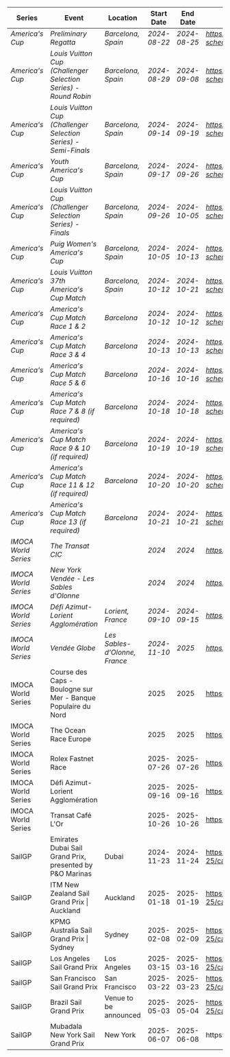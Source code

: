 | Series             | Event                                                                        | Location              | Start Date | End Date   | URL                                                |
| ------------------ | ---------------------------------------------------------------------------- | --------------------- | ---------- | ---------- | -------------------------------------------------- |
| *America's Cup*    | *Preliminary Regatta*                                                        | *Barcelona, Spain*    | *2024-08-22* | *2024-08-25* | *https://www.americascup.com/en/ac37-schedule*    |
| *America's Cup*    | *Louis Vuitton Cup (Challenger Selection Series) - Round Robin*              | *Barcelona, Spain*    | *2024-08-29* | *2024-09-08* | *https://www.americascup.com/en/ac37-schedule*    |
| *America's Cup*    | *Louis Vuitton Cup (Challenger Selection Series) - Semi-Finals*             | *Barcelona, Spain*    | *2024-09-14* | *2024-09-19* | *https://www.americascup.com/en/ac37-schedule*    |
| *America's Cup*    | *Youth America's Cup*                                                        | *Barcelona, Spain*    | *2024-09-17* | *2024-09-26* | *https://www.americascup.com/en/ac37-schedule*    |
| *America's Cup*    | *Louis Vuitton Cup (Challenger Selection Series) - Finals*                   | *Barcelona, Spain*    | *2024-09-26* | *2024-10-05* | *https://www.americascup.com/en/ac37-schedule*    |
| *America's Cup*    | *Puig Women's America's Cup*                                                 | *Barcelona, Spain*    | *2024-10-05* | *2024-10-13* | *https://www.americascup.com/en/ac37-schedule*    |
| *America's Cup*    | *Louis Vuitton 37th America's Cup Match*                                     | *Barcelona, Spain*    | *2024-10-12* | *2024-10-21* | *https://www.americascup.com/en/ac37-schedule*    |
| *America's Cup*    | *America's Cup Match Race 1 & 2*                                             | *Barcelona*           | *2024-10-12* | *2024-10-12* | *https://www.americascup.com/en/ac37-schedule*    |
| *America's Cup*    | *America's Cup Match Race 3 & 4*                                             | *Barcelona*           | *2024-10-13* | *2024-10-13* | *https://www.americascup.com/en/ac37-schedule*    |
| *America's Cup*    | *America's Cup Match Race 5 & 6*                                             | *Barcelona*           | *2024-10-16* | *2024-10-16* | *https://www.americascup.com/en/ac37-schedule*    |
| *America's Cup*    | *America's Cup Match Race 7 & 8 (if required)*                               | *Barcelona*           | *2024-10-18* | *2024-10-18* | *https://www.americascup.com/en/ac37-schedule*    |
| *America's Cup*    | *America's Cup Match Race 9 & 10 (if required)*                              | *Barcelona*           | *2024-10-19* | *2024-10-19* | *https://www.americascup.com/en/ac37-schedule*    |
| *America's Cup*    | *America's Cup Match Race 11 & 12 (if required)*                             | *Barcelona*           | *2024-10-20* | *2024-10-20* | *https://www.americascup.com/en/ac37-schedule*    |
| *America's Cup*    | *America's Cup Match Race 13 (if required)*                                  | *Barcelona*           | *2024-10-21* | *2024-10-21* | *https://www.americascup.com/en/ac37-schedule*    |
| *IMOCA World Series* | *The Transat CIC*                                                            |                       | *2024*       | *2024*       | *https://www.imoca*                               |
| *IMOCA World Series* | *New York Vendée - Les Sables d'Olonne*                                      |                       | *2024*       | *2024*       | *https://www.imoca*                               |
| *IMOCA World Series* | *Défi Azimut-Lorient Agglomération*                                         | *Lorient, France*     | *2024-09-10* | *2024-09-15* | *https://www.imoca*                               |
| *IMOCA World Series* | *Vendée Globe*                                                               | *Les Sables-d'Olonne, France* | *2024-11-10* | *2025*       | *https://www.imoca*                               |
| IMOCA World Series  | Course des Caps - Boulogne sur Mer - Banque Populaire du Nord                |                       | 2025       | 2025       | https://www.imoca                               |
| IMOCA World Series  | The Ocean Race Europe                                                        |                       | 2025       | 2025       | https://www.imoca                               |
| IMOCA World Series  | Rolex Fastnet Race                                                           |                       | 2025-07-26 | 2025-07-26 | https://www.imoca                               |
| IMOCA World Series  | Défi Azimut-Lorient Agglomération                                         |                       | 2025-09-16 | 2025-09-16 | https://www.imoca                               |
| IMOCA World Series  | Transat Café L'Or                                                            |                       | 2025-10-26 | 2025-10-26 | https://www.imoca                               |
| SailGP              | Emirates Dubai Sail Grand Prix, presented by P&O Marinas                     | Dubai                 | 2024-11-23 | 2024-11-24 | https://sailgp.com/general/24-25/calendar         |
| SailGP              | ITM New Zealand Sail Grand Prix \| Auckland                                  | Auckland              | 2025-01-18 | 2025-01-19 | https://sailgp.com/general/24-25/calendar         |
| SailGP              | KPMG Australia Sail Grand Prix \| Sydney                                     | Sydney                | 2025-02-08 | 2025-02-09 | https://sailgp.com/general/24-25/calendar         |
| SailGP              | Los Angeles Sail Grand Prix                                                  | Los Angeles           | 2025-03-15 | 2025-03-16 | https://sailgp.com/general/24-25/calendar         |
| SailGP              | San Francisco Sail Grand Prix                                                | San Francisco         | 2025-03-22 | 2025-03-23 | https://sailgp.com/general/24-25/calendar         |
| SailGP              | Brazil Sail Grand Prix                                                       | Venue to be announced | 2025-05-03 | 2025-05-04 | https://sailgp.com/general/24-25/calendar         |
| SailGP              | Mubadala New York Sail Grand Prix                                            | New York              | 2025-06-07 | 2025-06-08 | https://sailgp